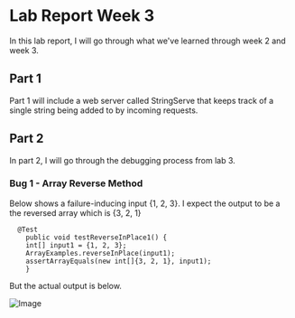 # Lab Report Week 3

In this lab report, I will go through what we've learned through week 2 and week 3.

## Part 1

Part 1 will include a web server called StringServe that keeps track of a single string being added to by incoming requests.


## Part 2

In part 2, I will go through the debugging process from lab 3. 

### Bug 1 - Array Reverse Method

Below shows a failure-inducing input {1, 2, 3}. I expect the output to be a the reversed array which is {3, 2, 1} 

```
  @Test 
	public void testReverseInPlace1() {
    int[] input1 = {1, 2, 3};
    ArrayExamples.reverseInPlace(input1);
    assertArrayEquals(new int[]{3, 2, 1}, input1);
	}
```
But the actual output is below. 

![Image]([file:///Users/esther/Desktop/Screen%20Shot%202023-01-30%20at%209.13.48%20PM.png](https://postimg.cc/4Hk6MwwL))






